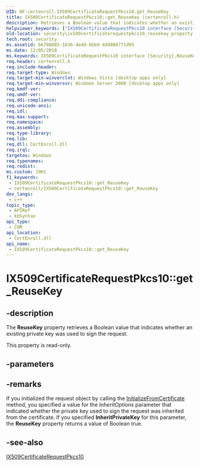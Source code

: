 ```yaml
---
UID: NF:certenroll.IX509CertificateRequestPkcs10.get_ReuseKey
title: IX509CertificateRequestPkcs10::get_ReuseKey (certenroll.h)
description: Retrieves a Boolean value that indicates whether an existing private key was used to sign the request.
helpviewer_keywords: ["IX509CertificateRequestPkcs10 interface [Security]","ReuseKey property","IX509CertificateRequestPkcs10.ReuseKey","IX509CertificateRequestPkcs10.get_ReuseKey","IX509CertificateRequestPkcs10::ReuseKey","IX509CertificateRequestPkcs10::get_ReuseKey","ReuseKey property [Security]","ReuseKey property [Security]","IX509CertificateRequestPkcs10 interface","certenroll/IX509CertificateRequestPkcs10::ReuseKey","certenroll/IX509CertificateRequestPkcs10::get_ReuseKey","get_ReuseKey","security.ix509certificaterequestpkcs10_reusekey_property"]
old-location: security\ix509certificaterequestpkcs10_reusekey_property.htm
tech.root: security
ms.assetid: b6788885-1036-4edd-bbb9-4d9808771d95
ms.date: 12/05/2018
ms.keywords: IX509CertificateRequestPkcs10 interface [Security],ReuseKey property, IX509CertificateRequestPkcs10.ReuseKey, IX509CertificateRequestPkcs10.get_ReuseKey, IX509CertificateRequestPkcs10::ReuseKey, IX509CertificateRequestPkcs10::get_ReuseKey, ReuseKey property [Security], ReuseKey property [Security],IX509CertificateRequestPkcs10 interface, certenroll/IX509CertificateRequestPkcs10::ReuseKey, certenroll/IX509CertificateRequestPkcs10::get_ReuseKey, get_ReuseKey, security.ix509certificaterequestpkcs10_reusekey_property
req.header: certenroll.h
req.include-header: 
req.target-type: Windows
req.target-min-winverclnt: Windows Vista [desktop apps only]
req.target-min-winversvr: Windows Server 2008 [desktop apps only]
req.kmdf-ver: 
req.umdf-ver: 
req.ddi-compliance: 
req.unicode-ansi: 
req.idl: 
req.max-support: 
req.namespace: 
req.assembly: 
req.type-library: 
req.lib: 
req.dll: CertEnroll.dll
req.irql: 
targetos: Windows
req.typenames: 
req.redist: 
ms.custom: 19H1
f1_keywords:
 - IX509CertificateRequestPkcs10::get_ReuseKey
 - certenroll/IX509CertificateRequestPkcs10::get_ReuseKey
dev_langs:
 - c++
topic_type:
 - APIRef
 - kbSyntax
api_type:
 - COM
api_location:
 - CertEnroll.dll
api_name:
 - IX509CertificateRequestPkcs10::get_ReuseKey
---
```


# IX509CertificateRequestPkcs10::get_ReuseKey


## -description

The <b>ReuseKey</b> property retrieves a Boolean value that indicates whether an existing private key was used to sign the request.

This property is read-only.

## -parameters

## -remarks

If you initialized the request object by calling the <a href="/windows/desktop/api/certenroll/nf-certenroll-ix509certificaterequestpkcs10-initializefromcertificate">InitializeFromCertificate</a> method, you specified a value for the <i>InheritOptions</i> parameter that indicated whether the private key used to sign the request was inherited from the certificate. If you specified <b>InheritPrivateKey</b> for this parameter, the <b>ReuseKey</b> property returns a value of Boolean true.

## -see-also

<a href="/windows/desktop/api/certenroll/nn-certenroll-ix509certificaterequestpkcs10">IX509CertificateRequestPkcs10</a>

